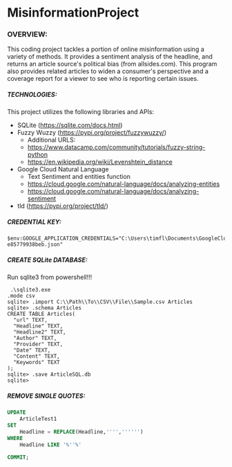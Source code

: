# MisinformationProject

### OVERVIEW:
This coding project tackles a portion of online misinformation using a variety of methods. It provides a sentiment analysis of the headline, and returns an article source's political bias (from allsides.com). This program also provides related articles to widen a consumer's perspective and a coverage report for a viewer to see who is reporting certain issues.

##### TECHNOLOGIES:
This project utilizes the following libraries and APIs:
- SQLite (https://sqlite.com/docs.html)
- Fuzzy Wuzzy (https://pypi.org/project/fuzzywuzzy/)
    - Additional URLS: 
    - https://www.datacamp.com/community/tutorials/fuzzy-string-python
    - https://en.wikipedia.org/wiki/Levenshtein_distance
- Google Cloud Natural Language
    - Text Sentiment and entities function
    - https://cloud.google.com/natural-language/docs/analyzing-entities
    - https://cloud.google.com/natural-language/docs/analyzing-sentiment
- tld (https://pypi.org/project/tld/)

##### CREDENTIAL KEY:
```shell
$env:GOOGLE_APPLICATION_CREDENTIALS="C:\Users\timfl\Documents\GoogleCloudKeys\MyFirstProject-e85779938beb.json"                
```
##### CREATE SQLite DATABASE:
Run sqlite3 from powershell!!!
```shell
 .\sqlite3.exe
.mode csv
sqlite> .import C:\\Path\\To\\CSV\\File\\Sample.csv Articles
sqlite> .schema Articles
CREATE TABLE Articles(
  "url" TEXT,
  "Headline" TEXT,
  "Headline2" TEXT,
  "Author" TEXT,
  "Provider" TEXT,
  "Date" TEXT,
  "Content" TEXT,
  "Keywords" TEXT
);
sqlite> .save ArticleSQL.db
sqlite>
```

##### REMOVE SINGLE QUOTES:           

```sql
UPDATE 
    ArticleTest1
SET 
    Headline = REPLACE(Headline,'''','''''')
WHERE 
    Headline LIKE '%''%'

COMMIT;
```
